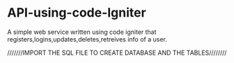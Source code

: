 # API-using-code-Igniter
A simple web service written using code igniter that registers,logins,updates,deletes,retreives info of a user.



///////IMPORT THE SQL FILE TO CREATE DATABASE AND THE TABLES////////
